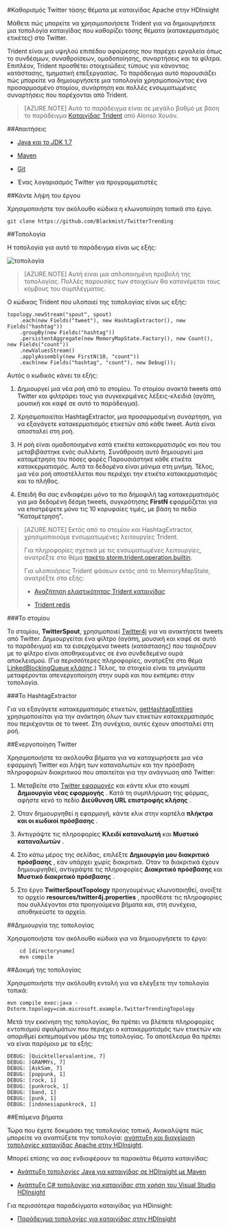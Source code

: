 <properties
   pageTitle="Twitter τάσης θέματα με καταιγίδας Apache στην HDInsight | Microsoft Azure"
   description="Μάθετε πώς μπορείτε να χρησιμοποιήσετε Trident για να δημιουργήσετε μια τοπολογία καταιγίδας Apache που καθορίζει τάσης θέματα στο Twitter βάση hashtags."
   services="hdinsight"
   documentationCenter=""
   authors="Blackmist"
   manager="jhubbard"
   editor="cgronlun"
    tags="azure-portal"/>

<tags
   ms.service="hdinsight"
   ms.devlang="java"
   ms.topic="article"
   ms.tgt_pltfrm="na"
   ms.workload="big-data"
   ms.date="09/27/2016"
   ms.author="larryfr"/>

#<a name="determine-twitter-trending-topics-with-apache-storm-on-hdinsight"></a>Καθορισμός Twitter τάσης θέματα με καταιγίδας Apache στην HDInsight

Μάθετε πώς μπορείτε να χρησιμοποιήσετε Trident για να δημιουργήσετε μια τοπολογία καταιγίδας που καθορίζει τάσης θέματα (κατακερματισμός ετικέτες) στο Twitter.

Trident είναι μια υψηλού επιπέδου αφαίρεσης που παρέχει εργαλεία όπως το συνδέσμων, συναθροίσεων, ομαδοποίησης, συναρτήσεις και τα φίλτρα. Επιπλέον, Trident προσθέτει στοιχειώδεις τύπους για κάνοντας κατάστασης, τμηματική επεξεργασίας. Το παράδειγμα αυτό παρουσιάζει πώς μπορείτε να δημιουργήσετε μια τοπολογία χρησιμοποιώντας ένα προσαρμοσμένο στομίου, συνάρτηση και πολλές ενσωματωμένες συναρτήσεις που παρέχονται από Trident.

> [AZURE.NOTE] Αυτό το παράδειγμα είναι σε μεγάλο βαθμό με βάση το παράδειγμα [Καταιγίδας Trident](https://github.com/jalonsoramos/trident-storm) από Alonso Χουάν.

##<a name="requirements"></a>Απαιτήσεις

* <a href="http://www.oracle.com/technetwork/java/javase/downloads/index.html" target="_blank">Java και το JDK 1.7</a>

* <a href="http://maven.apache.org/what-is-maven.html" target="_blank">Maven</a>

* <a href="http://git-scm.com/" target="_blank">Git</a>

* Ένας λογαριασμός Twitter για προγραμματιστές

##<a name="download-the-project"></a>Κάντε λήψη του έργου

Χρησιμοποιήστε τον ακόλουθο κώδικα η κλωνοποίηση τοπικά στο έργο.

    git clone https://github.com/Blackmist/TwitterTrending

##<a name="topology"></a>Τοπολογία

Η τοπολογία για αυτό το παράδειγμα είναι ως εξής:

![τοπολογία](./media/hdinsight-storm-twitter-trending/trident.png)

> [AZURE.NOTE] Αυτή είναι μια απλοποιημένη προβολή της τοπολογίας. Πολλές παρουσίες των στοιχείων θα κατανέμεται τους κόμβους του συμπλέγματος.

Ο κώδικας Trident που υλοποιεί της τοπολογίας είναι ως εξής:

    topology.newStream("spout", spout)
        .each(new Fields("tweet"), new HashtagExtractor(), new Fields("hashtag"))
        .groupBy(new Fields("hashtag"))
        .persistentAggregate(new MemoryMapState.Factory(), new Count(), new Fields("count"))
        .newValuesStream()
        .applyAssembly(new FirstN(10, "count"))
        .each(new Fields("hashtag", "count"), new Debug());

Αυτός ο κωδικός κάνει τα εξής:

1. Δημιουργεί μια νέα ροή από το στομίου. Το στομίου ανακτά tweets από Twitter και φιλτράρει τους για συγκεκριμένες λέξεις-κλειδιά (αγάπη, μουσική και καφέ σε αυτό το παράδειγμα).

2. Χρησιμοποιείται HashtagExtractor, μια προσαρμοσμένη συνάρτηση, για να εξαγάγετε κατακερματισμός ετικετών από κάθε tweet. Αυτά είναι αποσταλεί στη ροή.

3. Η ροή είναι ομαδοποιημένα κατά ετικέτα κατακερματισμός και που του μεταβιβάστηκε ενός συλλέκτη. Συνάθροιση αυτό δημιουργεί μια καταμέτρηση του πόσες φορές Παρουσιάστηκε κάθε ετικέτα κατακερματισμός. Αυτά τα δεδομένα είναι μόνιμα στη μνήμη. Τέλος, μια νέα ροή αποστέλλεται που περιέχει την ετικέτα κατακερματισμός και το πλήθος.

4. Επειδή θα σας ενδιαφέρει μόνο τα πιο δημοφιλή tag κατακερματισμός για μια δεδομένη δέσμη tweets, συγκρότησης **FirstN** εφαρμόζεται για να επιστρέψετε μόνο τις 10 κορυφαίες τιμές, με βάση το πεδίο "Καταμέτρηση".

> [AZURE.NOTE] Εκτός από το στομίου και HashtagExtractor, χρησιμοποιούμε ενσωματωμένες λειτουργίες Trident.
>
> Για πληροφορίες σχετικά με τις ενσωματωμένες λειτουργίες, ανατρέξτε στο θέμα <a href="https://storm.apache.org/apidocs/storm/trident/operation/builtin/package-summary.html" target="_blank">πακέτο storm.trident.operation.builtin</a>.
>
> Για υλοποιήσεις Trident φάσεων εκτός από το MemoryMapState, ανατρέξτε στα εξής:
>
> * <a href="https://github.com/fhussonnois/storm-trident-elasticsearch" target="_blank">Αναζήτηση ελαστικότητας Trident καταιγίδας</a>
>
> * <a href="https://github.com/kstyrc/trident-redis" target="_blank">Trident redis</a>

###<a name="the-spout"></a>Το στομίου

Το στομίου, **TwitterSpout**, χρησιμοποιεί <a href="http://twitter4j.org/en/" target="_blank">Twitter4j</a> για να ανακτήσετε tweets από Twitter. Δημιουργείται ένα φίλτρο (αγάπη, μουσική και καφέ σε αυτό το παράδειγμα) και τα εισερχόμενα tweets (κατάστασης) που ταιριάζουν με το φίλτρο είναι αποθηκευμένες σε ένα συνδεδεμένο ουρά αποκλεισμού. (Για περισσότερες πληροφορίες, ανατρέξτε στο θέμα <a href="http://docs.oracle.com/javase/7/docs/api/java/util/concurrent/LinkedBlockingQueue.html" target="_blank">LinkedBlockingQueue κλάσης</a>.) Τέλος, τα στοιχεία είναι τα μηνύματα μεταφέρονται απενεργοποίηση στην ουρά και που εκπέμπει στην τοπολογία.

###<a name="the-hashtagextractor"></a>Το HashtagExtractor

Για να εξαγάγετε κατακερματισμός ετικετών, <a href="http://twitter4j.org/javadoc/twitter4j/EntitySupport.html#getHashtagEntities--" target="_blank">getHashtagEntities</a> χρησιμοποιείται για την ανάκτηση όλων των ετικετών κατακερματισμός που περιέχονται σε το tweet. Στη συνέχεια, αυτές έχουν αποσταλεί στη ροή.

##<a name="enable-twitter"></a>Ενεργοποίηση Twitter

Χρησιμοποιήστε τα ακόλουθα βήματα για να καταχωρήσετε μια νέα εφαρμογή Twitter και λήψη των καταναλωτών και την πρόσβαση πληροφοριών διακριτικού που απαιτείται για την ανάγνωση από Twitter:

1. Μεταβείτε στο <a href="https://apps.twitter.com" target="_blank">Twitter εφαρμογές</a> και κάντε κλικ στο κουμπί **Δημιουργία νέας εφαρμογής** . Κατά τη συμπλήρωση της φόρμας, αφήστε κενό το πεδίο **Διεύθυνση URL επιστροφής κλήσης** .

2. Όταν δημιουργηθεί η εφαρμογή, κάντε κλικ στην καρτέλα **πλήκτρα και οι κωδικοί πρόσβασης** .

3. Αντιγράψτε τις πληροφορίες **Κλειδί καταναλωτή** και **Μυστικό καταναλωτών** .

4. Στο κάτω μέρος της σελίδας, επιλέξτε **Δημιουργία μου διακριτικό πρόσβασης** , εάν υπάρχει χωρίς διακριτικά. Όταν τα διακριτικά έχουν δημιουργηθεί, αντιγράψτε τις πληροφορίες **Διακριτικό πρόσβασης** και **Μυστικό διακριτικό πρόσβασης** .

5. Στο έργο **TwitterSpoutTopology** προηγουμένως κλωνοποιηθεί, ανοίξτε το αρχείο **resources/twitter4j.properties** , προσθέστε τις πληροφορίες που συλλέγονται στα προηγούμενα βήματα και, στη συνέχεια, αποθηκεύστε το αρχείο.

##<a name="build-the-topology"></a>Δημιουργία της τοπολογίας

Χρησιμοποιήστε τον ακόλουθο κώδικα για να δημιουργήσετε το έργο:

        cd [directoryname]
        mvn compile

##<a name="test-the-topology"></a>Δοκιμή της τοπολογίας

Χρησιμοποιήστε την ακόλουθη εντολή για να ελέγξετε την τοπολογία τοπικά:

    mvn compile exec:java -Dstorm.topology=com.microsoft.example.TwitterTrendingTopology

Μετά την εκκίνηση της τοπολογίας, θα πρέπει να βλέπετε πληροφορίες εντοπισμού σφαλμάτων που περιέχει ο κατακερματισμός των ετικετών και απαριθμεί εκπεμπομένου μέσω της τοπολογίας. Το αποτέλεσμα θα πρέπει να είναι παρόμοιο με τα εξής:

    DEBUG: [Quicktellervalentine, 7]
    DEBUG: [GRAMMYs, 7]
    DEBUG: [AskSam, 7]
    DEBUG: [poppunk, 1]
    DEBUG: [rock, 1]
    DEBUG: [punkrock, 1]
    DEBUG: [band, 1]
    DEBUG: [punk, 1]
    DEBUG: [indonesiapunkrock, 1]

##<a name="next-steps"></a>Επόμενα βήματα

Τώρα που έχετε δοκιμάσει της τοπολογίας τοπικά, Ανακαλύψτε πώς μπορείτε να αναπτύξετε την τοπολογία: [ανάπτυξη και διαχείριση τοπολογίες καταιγίδας Apache στην HDInsight](hdinsight-storm-deploy-monitor-topology.md).

Μπορεί επίσης να σας ενδιαφέρουν τα παρακάτω θέματα καταιγίδας:

* [Ανάπτυξη τοπολογίες Java για καταιγίδας σε HDInsight με Maven](hdinsight-storm-develop-java-topology.md)

* [Ανάπτυξη C# τοπολογίες για καταιγίδας στη χρήση του Visual Studio HDInsight](hdinsight-storm-develop-csharp-visual-studio-topology.md)

Για περισσότερα παραδείγματα καταιγίδας για HDinsight:

* [Παράδειγμα τοπολογίες για καταιγίδας στην HDInsight](hdinsight-storm-example-topology.md)
